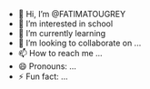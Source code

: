 - 👋 Hi, I’m @FATIMATOUGREY
- 👀 I’m interested in school
- 🌱 I’m currently learning 
- 💞️ I’m looking to collaborate on ...
- 📫 How to reach me ...
- 😄 Pronouns: ...
- ⚡ Fun fact: ...

<!---
FATIMATOUGREY/FATIMATOUGREY is a ✨ special ✨ repository because its `README.md` (this file) appears on your GitHub profile.
You can click the Preview link to take a look at your changes.
--->
